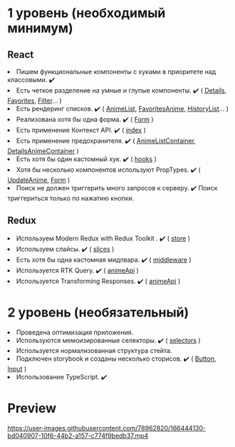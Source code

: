 # 1 уровень (необходимый минимум)

## React

<li> Пишем функциональные компоненты c хуками в приоритете над классовыми. ✔️
<li> Есть четкое разделение на умные и глупые компоненты. ✔️ 
( <a href="https://github.com/Liana666/anime-project/tree/develop/src/components/details">Details</a>, 
<a href="https://github.com/Liana666/anime-project/tree/develop/src/components/favorites">Favorites</a>,
<a href="https://github.com/Liana666/anime-project/tree/develop/src/components/filter">Filter</a>... )
<li> Есть рендеринг списков. ✔️ 
( <a href="https://github.com/Liana666/anime-project/blob/develop/src/components/anime/AnimeList/AnimeList.tsx">AnimeList</a>,
<a href="https://github.com/Liana666/anime-project/blob/develop/src/components/favorites/FavoritesAnime/FavoritesAnime.tsx">FavoritesAnime</a>,
<a href="https://github.com/Liana666/anime-project/blob/develop/src/components/history/HistoryList/HistoryList.tsx">HistoryList</a>... )
<li> Реализована хотя бы одна форма. ✔️ 
( <a href="https://github.com/Liana666/anime-project/blob/develop/src/components/auth/Form/Form.tsx">Form</a> )
<li> Есть применение Контекст API. ✔️
( <a href="https://github.com/Liana666/anime-project/blob/develop/src/index.tsx">index</a> )
<li> Есть применение предохранителя. ✔️ 
( <a href="https://github.com/Liana666/anime-project/blob/develop/src/components/anime/AnimeList/AnimeListContainer.tsx">AnimeListContainer</a>, 
<a href="https://github.com/Liana666/anime-project/blob/develop/src/components/details/DetailsAnimeContainer.tsx">DetailsAnimeContainer</a> )
<li> Есть хотя бы один кастомный хук. ✔️  
( <a href="https://github.com/Liana666/anime-project/tree/develop/src/hooks">hooks</a> )
<li> Хотя бы несколько компонентов используют PropTypes. ✔️  
( <a href="https://github.com/Liana666/anime-project/blob/develop/src/components/update/UpdateAnime.tsx">UpdateAnime</a>, 
<a href="https://github.com/Liana666/anime-project/blob/develop/src/components/auth/Form/Form.tsx">Form</a> )
<li> Поиск не должен триггерить много запросов к серверу. ✔️ Поиск триггериться только по нажатию кнопки.

## Redux

<li> Используем Modern Redux with Redux Toolkit . ✔️  
( <a href="https://github.com/Liana666/anime-project/tree/develop/src/store">store</a> )
<li> Используем слайсы. ✔️  
( <a href="https://github.com/Liana666/anime-project/tree/develop/src/store/slices">slices</a> )
<li> Есть хотя бы одна кастомная мидлвара. ✔️  
( <a href="https://github.com/Liana666/anime-project/blob/develop/src/store/middleware/customMiddleWare.ts">middleware</a> )
<li> Используется RTK Query. ✔️  
( <a href="https://github.com/Liana666/anime-project/blob/develop/src/store/api/animeApi.ts">animeApi</a> )
<li> Используется Transforming Responses. ✔️  
( <a href="https://github.com/Liana666/anime-project/blob/develop/src/store/api/animeApi.ts">animeApi</a> )

# 2 уровень (необязательный)

<li> Проведена оптимизация приложения. 
<li> Используются мемоизированные селекторы. ✔️ 
( <a href="https://github.com/Liana666/anime-project/blob/develop/src/store/selectors/selectors.ts">selectors</a> )
<li> Используется нормализованная структура стейта.  
<li> Подключен storybook и созданы несколько сторисов. ✔️ 
( <a href="https://github.com/Liana666/anime-project/tree/develop/src/components/shared/Button">Button</a>,
<a href="https://github.com/Liana666/anime-project/tree/develop/src/components/shared/Input">Input</a> )
<li> Использование TypeScript. ✔️

# Preview

https://user-images.githubusercontent.com/78962820/166444130-bd040907-10f6-44b2-a157-c774f9bedb37.mp4



